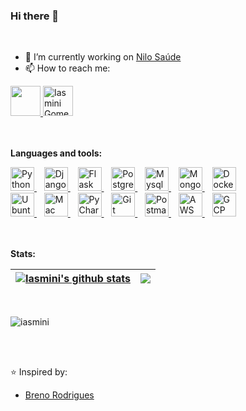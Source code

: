 ### Hi there 👋
<br />

- 🔭 I’m currently working on [Nilo Saúde](https://www.linkedin.com/company/nilo-saude/)
- 📫 How to reach me:
<div>
  <a href="https://www.linkedin.com/in/iasmini-gomes/" target="_blank">
    <img src="https://i.ibb.co/Kx2GSrT/linkedin.png" width="48px" height="48px">
  </a>
  <a href="mailto:iasmini.gomes@gmail.com">
    <img src="https://cdn.icon-icons.com/icons2/730/PNG/512/gmail_icon-icons.com_62758.png" width="48px" height="48px" alt="Iasmini Gomes">
  </a>
</div>

<br />
<br />

**Languages and tools:**

<div>
  <div>
    <a target="_blank" href="https://docs.python.org/" rel="nofollow">
      <img alt="Python" width="38px" height="38px" src="https://cdn.icon-icons.com/icons2/2699/PNG/512/python_vertical_logo_icon_168039.png" />
    </a>
    &nbsp;&nbsp;
    <a target="_blank" href="https://www.djangoproject.com/" rel="nofollow">
      <img alt="Django" width="38px" height="38px" src="https://cdn.icon-icons.com/icons2/2107/PNG/512/file_type_django_icon_130645.png" />
    </a>
    &nbsp;&nbsp;
    <a target="_blank" href="https://flask.palletsprojects.com/" rel="nofollow">
      <img alt="Flask" width="38px" height="38px" src="https://cdn.icon-icons.com/icons2/2148/PNG/512/flask_icon_132389.png" />
    </a>
    &nbsp;&nbsp;
    <a target="_blank" href="https://www.postgresql.org/" rel="nofollow">
      <img alt="Postgresql" width="38px" height="38px" src="https://cdn.icon-icons.com/icons2/2415/PNG/512/postgresql_plain_wordmark_logo_icon_146390.png" />
    </a>
    &nbsp;&nbsp;
    <a target="_blank" href="https://www.mysql.com/" rel="nofollow">
      <img alt="Mysql" width="38px" height="38px" src="https://cdn.icon-icons.com/icons2/2415/PNG/512/mysql_original_wordmark_logo_icon_146417.png" />
    </a>
    &nbsp;&nbsp;
    <a target="_blank" href="https://www.mongodb.com/" rel="nofollow">
      <img alt="MongoDB" width="38px" height="38px" src="https://cdn.icon-icons.com/icons2/2107/PNG/512/file_type_mongo_icon_130383.png" />
    </a>
    &nbsp;&nbsp;
    <a target="_blank" href="https://www.docker.com/" rel="nofollow">
      <img alt="Docker" width="38px" height="38px" src="https://cdn.icon-icons.com/icons2/2415/PNG/512/docker_original_wordmark_logo_icon_146557.png" />
    </a>
  </div>
  <div>
    <a target="_blank" href="https://pop.system76.com/" rel="nofollow">
      <img alt="Ubuntu" width="38px" src="https://icon-icons.com/downloadimage.php?id=13420&root=70/PNG/512/&file=ubuntu_14143.png" />
    </a>
    &nbsp;&nbsp;
    <a target="_blank" href="https://www.apple.com/br/macos/">
      <img alt="Mac OS" width="38px" src="https://cdn.icon-icons.com/icons2/75/PNG/128/mac_14668.png" />
    </a>
    &nbsp;&nbsp;
    <a target="_blank" href="https://www.jetbrains.com/pycharm/">
      <img alt="PyCharm" width="38px" src="https://cdn.icon-icons.com/icons2/3053/PNG/512/intellij_pycharm_macos_bigsur_icon_190055.png" />
    </a>
    &nbsp;&nbsp;
    <a target="_blank" href="https://git-scm.com/" rel="nofollow">
      <img alt="Git" width="38px" src="https://cdn.icon-icons.com/icons2/2415/PNG/512/git_plain_wordmark_logo_icon_146508.png" />
    </a>
    &nbsp;&nbsp;
    <a target="_blank" href="https://www.postman.com/">
      <img alt="Postman" width="38px" src="https://cdn.icon-icons.com/icons2/3053/PNG/512/postman_macos_bigsur_icon_189815.png" />
    </a>
    &nbsp;&nbsp;
    <a target="_blank" href="https://aws.amazon.com/">
      <img alt="AWS" width="38px" src="https://cdn.icon-icons.com/icons2/2107/PNG/512/file_type_aws_icon_130732.png" />
    </a>
    &nbsp;&nbsp;
    <a target="_blank" href="https://cloud.google.com/">
      <img alt="GCP" width="38px" src="https://cdn.icon-icons.com/icons2/2699/PNG/512/google_cloud_logo_icon_171058.png" />
    </a>
  </div>
</div>

<br />
<br />

**Stats:**

| <a href="https://github.com/iasmini/github-readme-stats"><img align="center" src="https://github-readme-stats.vercel.app/api?username=iasmini&show_icons=true&include_all_commits=true&theme=dracula&hide_border=true" alt="Iasmini's github stats" /></a> | <a href="https://github.com/iasmini/github-readme-stats"><img align="center" src="https://github-readme-stats.vercel.app/api/top-langs/?username=iasmini&layout=compact&theme=dracula&hide_border=true" /></a> |
| ------------- | ------------- |

<br />
<div>
  <div>
    <p align="left"> <img src="https://komarev.com/ghpvc/?username=iasmini" alt="iasmini" />
  </div>  
</div>

<br />
<br />

⭐️ Inspired by:
- [Breno Rodrigues](https://github.com/Breno3B)
